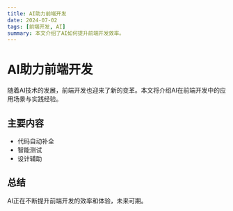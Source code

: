 ```yaml
---
title: AI助力前端开发
date: 2024-07-02
tags: [前端开发, AI]
summary: 本文介绍了AI如何提升前端开发效率。
---
```


# AI助力前端开发

随着AI技术的发展，前端开发也迎来了新的变革。本文将介绍AI在前端开发中的应用场景与实践经验。

## 主要内容
- 代码自动补全
- 智能测试
- 设计辅助

## 总结
AI正在不断提升前端开发的效率和体验，未来可期。 